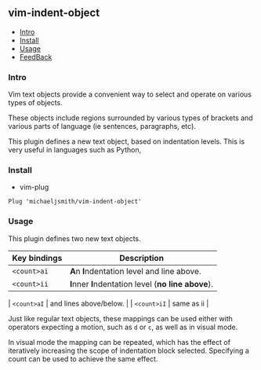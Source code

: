 ## vim-indent-object

<!-- vim-markdown-toc GFM -->

- [Intro](#intro)
- [Install](#install)
- [Usage](#usage)
- [FeedBack](#feedback)

<!-- vim-markdown-toc -->

### Intro

Vim text objects
provide a convenient way to select and
operate on various types of objects.

These objects include regions surrounded by
    various types of brackets and
    various parts of language (ie sentences,  paragraphs,  etc). 

This plugin defines a new text object,
based on  indentation levels.
This is very useful in languages such as Python,
 

### Install

- vim-plug

```vim
Plug 'michaeljsmith/vim-indent-object'
```

### Usage

This plugin defines two new text objects.


| Key bindings | Description                                                 |
| ------------ | ----------------------------------------------------------- |
| `<count>ai`  | **A**n **I**ndentation level and line above.                |
| `<count>ii`  | **I**nner **I**ndentation level (**no line above**).        |

| `<count>aI`  |                              and lines above/below.         |
| `<count>iI`  |  same as ii                                                     |


Just like regular text objects,
these mappings can be used either with operators expecting a motion,
    such as `d` or `c`,
as well as in visual mode.


In visual mode the mapping can be repeated,
    which has the effect of iteratively increasing the scope of indentation block selected.
Specifying a count can be used to
achieve the same effect.


